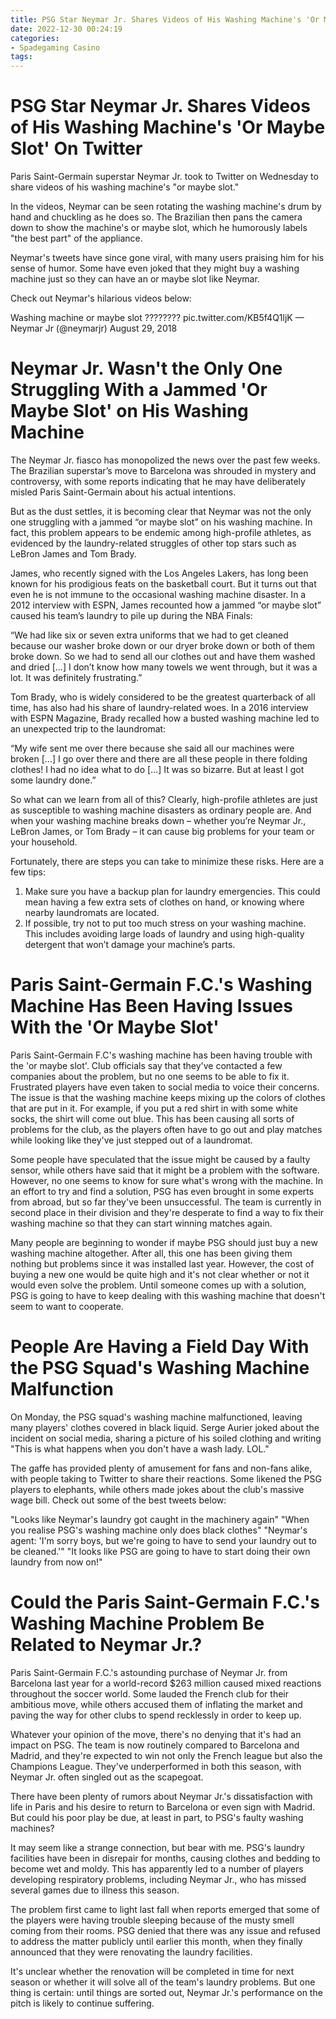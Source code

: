 ```yaml
---
title: PSG Star Neymar Jr. Shares Videos of His Washing Machine's 'Or Maybe Slot' On Twitter
date: 2022-12-30 00:24:19
categories:
- Spadegaming Casino
tags:
---
```



#  PSG Star Neymar Jr. Shares Videos of His Washing Machine's 'Or Maybe Slot' On Twitter

Paris Saint-Germain superstar Neymar Jr. took to Twitter on Wednesday to share videos of his washing machine's "or maybe slot."

In the videos, Neymar can be seen rotating the washing machine's drum by hand and chuckling as he does so. The Brazilian then pans the camera down to show the machine's or maybe slot, which he humorously labels "the best part" of the appliance.

Neymar's tweets have since gone viral, with many users praising him for his sense of humor. Some have even joked that they might buy a washing machine just so they can have an or maybe slot like Neymar.

Check out Neymar's hilarious videos below:

Washing machine or maybe slot ???????? pic.twitter.com/KB5f4Q1ljK — Neymar Jr (@neymarjr) August 29, 2018

#  Neymar Jr. Wasn't the Only One Struggling With a Jammed 'Or Maybe Slot' on His Washing Machine

The Neymar Jr. fiasco has monopolized the news over the past few weeks. The Brazilian superstar’s move to Barcelona was shrouded in mystery and controversy, with some reports indicating that he may have deliberately misled Paris Saint-Germain about his actual intentions.

But as the dust settles, it is becoming clear that Neymar was not the only one struggling with a jammed “or maybe slot” on his washing machine. In fact, this problem appears to be endemic among high-profile athletes, as evidenced by the laundry-related struggles of other top stars such as LeBron James and Tom Brady.

James, who recently signed with the Los Angeles Lakers, has long been known for his prodigious feats on the basketball court. But it turns out that even he is not immune to the occasional washing machine disaster. In a 2012 interview with ESPN, James recounted how a jammed “or maybe slot” caused his team’s laundry to pile up during the NBA Finals:

“We had like six or seven extra uniforms that we had to get cleaned because our washer broke down or our dryer broke down or both of them broke down. So we had to send all our clothes out and have them washed and dried […] I don’t know how many towels we went through, but it was a lot. It was definitely frustrating.”

Tom Brady, who is widely considered to be the greatest quarterback of all time, has also had his share of laundry-related woes. In a 2016 interview with ESPN Magazine, Brady recalled how a busted washing machine led to an unexpected trip to the laundromat:

“My wife sent me over there because she said all our machines were broken […] I go over there and there are all these people in there folding clothes! I had no idea what to do […] It was so bizarre. But at least I got some laundry done.”

So what can we learn from all of this? Clearly, high-profile athletes are just as susceptible to washing machine disasters as ordinary people are. And when your washing machine breaks down – whether you’re Neymar Jr., LeBron James, or Tom Brady – it can cause big problems for your team or your household.

Fortunately, there are steps you can take to minimize these risks. Here are a few tips:

1) Make sure you have a backup plan for laundry emergencies. This could mean having a few extra sets of clothes on hand, or knowing where nearby laundromats are located.
2) If possible, try not to put too much stress on your washing machine. This includes avoiding large loads of laundry and using high-quality detergent that won’t damage your machine’s parts.

#  Paris Saint-Germain F.C.'s Washing Machine Has Been Having Issues With the 'Or Maybe Slot'

Paris Saint-Germain F.C's washing machine has been having trouble with the 'or maybe slot'. Club officials say that they've contacted a few companies about the problem, but no one seems to be able to fix it. Frustrated players have even taken to social media to voice their concerns. The issue is that the washing machine keeps mixing up the colors of clothes that are put in it. For example, if you put a red shirt in with some white socks, the shirt will come out blue. This has been causing all sorts of problems for the club, as the players often have to go out and play matches while looking like they've just stepped out of a laundromat.

Some people have speculated that the issue might be caused by a faulty sensor, while others have said that it might be a problem with the software. However, no one seems to know for sure what's wrong with the machine. In an effort to try and find a solution, PSG has even brought in some experts from abroad, but so far they've been unsuccessful. The team is currently in second place in their division and they're desperate to find a way to fix their washing machine so that they can start winning matches again.

Many people are beginning to wonder if maybe PSG should just buy a new washing machine altogether. After all, this one has been giving them nothing but problems since it was installed last year. However, the cost of buying a new one would be quite high and it's not clear whether or not it would even solve the problem. Until someone comes up with a solution, PSG is going to have to keep dealing with this washing machine that doesn't seem to want to cooperate.

#  People Are Having a Field Day With the PSG Squad's Washing Machine Malfunction

On Monday, the PSG squad's washing machine malfunctioned, leaving many players' clothes covered in black liquid. Serge Aurier joked about the incident on social media, sharing a picture of his soiled clothing and writing "This is what happens when you don't have a wash lady. LOL."

The gaffe has provided plenty of amusement for fans and non-fans alike, with people taking to Twitter to share their reactions. Some likened the PSG players to elephants, while others made jokes about the club's massive wage bill. Check out some of the best tweets below:

"Looks like Neymar's laundry got caught in the machinery again" 
"When you realise PSG's washing machine only does black clothes" 
"Neymar's agent: 'I'm sorry boys, but we're going to have to send your laundry out to be cleaned.'" 
"It looks like PSG are going to have to start doing their own laundry from now on!"

#  Could the Paris Saint-Germain F.C.'s Washing Machine Problem Be Related to Neymar Jr.?

Paris Saint-Germain F.C.'s astounding purchase of Neymar Jr. from Barcelona last year for a world-record $263 million caused mixed reactions throughout the soccer world. Some lauded the French club for their ambitious move, while others accused them of inflating the market and paving the way for other clubs to spend recklessly in order to keep up.

Whatever your opinion of the move, there's no denying that it's had an impact on PSG. The team is now routinely compared to Barcelona and Madrid, and they're expected to win not only the French league but also the Champions League. They've underperformed in both this season, with Neymar Jr. often singled out as the scapegoat.

There have been plenty of rumors about Neymar Jr.'s dissatisfaction with life in Paris and his desire to return to Barcelona or even sign with Madrid. But could his poor play be due, at least in part, to PSG's faulty washing machines?

It may seem like a strange connection, but bear with me. PSG's laundry facilities have been in disrepair for months, causing clothes and bedding to become wet and moldy. This has apparently led to a number of players developing respiratory problems, including Neymar Jr., who has missed several games due to illness this season.

The problem first came to light last fall when reports emerged that some of the players were having trouble sleeping because of the musty smell coming from their rooms. PSG denied that there was any issue and refused to address the matter publicly until earlier this month, when they finally announced that they were renovating the laundry facilities.

It's unclear whether the renovation will be completed in time for next season or whether it will solve all of the team's laundry problems. But one thing is certain: until things are sorted out, Neymar Jr.'s performance on the pitch is likely to continue suffering.